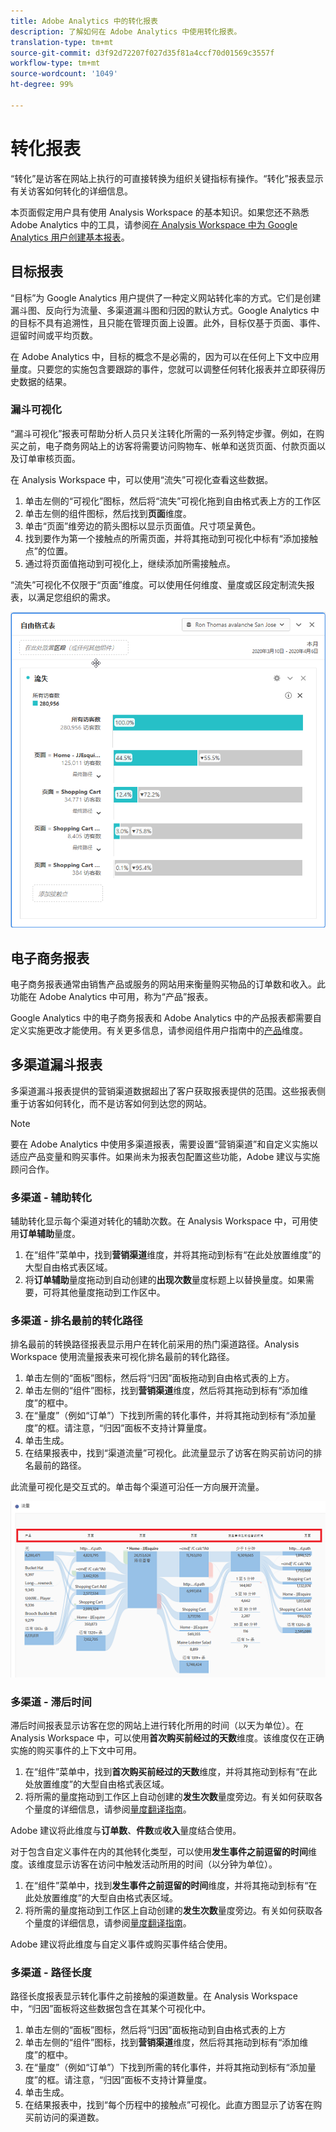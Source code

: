 ```yaml
---
title: Adobe Analytics 中的转化报表
description: 了解如何在 Adobe Analytics 中使用转化报表。
translation-type: tm+mt
source-git-commit: d3f92d72207f027d35f81a4ccf70d01569c3557f
workflow-type: tm+mt
source-wordcount: '1049'
ht-degree: 99%

---
```



# 转化报表

“转化”是访客在网站上执行的可直接转换为组织关键指标有操作。“转化”报表显示有关访客如何转化的详细信息。

本页面假定用户具有使用 Analysis Workspace 的基本知识。如果您还不熟悉 Adobe Analytics 中的工具，请参阅[在 Analysis Workspace 中为 Google Analytics 用户创建基本报表](create-report.md)。

## 目标报表

“目标”为 Google Analytics 用户提供了一种定义网站转化率的方式。它们是创建漏斗图、反向行为流量、多渠道漏斗图和归因的默认方式。Google Analytics 中的目标不具有追溯性，且只能在管理页面上设置。此外，目标仅基于页面、事件、逗留时间或平均页数。

在 Adobe Analytics 中，目标的概念不是必需的，因为可以在任何上下文中应用量度。只要您的实施包含要跟踪的事件，您就可以调整任何转化报表并立即获得历史数据的结果。

### 漏斗可视化

“漏斗可视化”报表可帮助分析人员只关注转化所需的一系列特定步骤。例如，在购买之前，电子商务网站上的访客将需要访问购物车、帐单和送货页面、付款页面以及订单审核页面。

在 Analysis Workspace 中，可以使用“流失”可视化查看这些数据。

1. 单击左侧的“可视化”图标，然后将“流失”可视化拖到自由格式表上方的工作区
2. 单击左侧的组件图标，然后找到&#x200B;**页面**&#x200B;维度。
3. 单击“页面”维旁边的箭头图标以显示页面值。尺寸项呈黄色。
4. 找到要作为第一个接触点的所需页面，并将其拖动到可视化中标有“添加接触点”的位置。
5. 通过将页面值拖动到可视化上，继续添加所需接触点。

“流失”可视化不仅限于“页面”维度。可以使用任何维度、量度或区段定制流失报表，以满足您组织的需求。

![流失可视化](/help/technotes/ga-to-aa/assets/fallout.png)

## 电子商务报表

电子商务报表通常由销售产品或服务的网站用来衡量购买物品的订单数和收入。此功能在 Adobe Analytics 中可用，称为“产品”报表。

Google Analytics 中的电子商务报表和 Adobe Analytics 中的产品报表都需要自定义实施更改才能使用。有关更多信息，请参阅组件用户指南中的[产品](/help/components/dimensions/product.md)维度。

## 多渠道漏斗报表

多渠道漏斗报表提供的营销渠道数据超出了客户获取报表提供的范围。这些报表侧重于访客如何转化，而不是访客如何到达您的网站。

>[!NOTE]
>
> 要在 Adobe Analytics 中使用多渠道报表，需要设置“营销渠道”和自定义实施以适应产品变量和购买事件。如果尚未为报表包配置这些功能，Adobe 建议与实施顾问合作。

### 多渠道 - 辅助转化

辅助转化显示每个渠道对转化的辅助次数。在 Analysis Workspace 中，可用使用&#x200B;**订单辅助**&#x200B;量度。

1. 在“组件”菜单中，找到&#x200B;**营销渠道**&#x200B;维度，并将其拖动到标有“在此处放置维度”的大型自由格式表区域。
2. 将&#x200B;**订单辅助**&#x200B;量度拖动到自动创建的&#x200B;**出现次数**&#x200B;量度标题上以替换量度。如果需要，可将其他量度拖动到工作区中。

### 多渠道 - 排名最前的转化路径

排名最前的转换路径报表显示用户在转化前采用的热门渠道路径。Analysis Workspace 使用流量报表来可视化排名最前的转化路径。

1. 单击左侧的“面板”图标，然后将“归因”面板拖动到自由格式表的上方。
2. 单击左侧的“组件”图标，找到&#x200B;**营销渠道**&#x200B;维度，然后将其拖动到标有“添加维度”的框中。
3. 在“量度”（例如“订单”）下找到所需的转化事件，并将其拖动到标有“添加量度”的框。请注意，“归因”面板不支持计算量度。
4. 单击生成。
5. 在结果报表中，找到“渠道流量”可视化。此流量显示了访客在购买前访问的排名最前的路径。

此流量可视化是交互式的。单击每个渠道可沿任一方向展开流量。

![流量可视化](/help/technotes/ga-to-aa/assets/flow.png)

### 多渠道 - 滞后时间

滞后时间报表显示访客在您的网站上进行转化所用的时间（以天为单位）。在 Analysis Workspace 中，可以使用&#x200B;**首次购买前经过的天数**&#x200B;维度。该维度仅在正确实施的购买事件的上下文中可用。

1. 在“组件”菜单中，找到&#x200B;**首次购买前经过的天数**&#x200B;维度，并将其拖动到标有“在此处放置维度”的大型自由格式表区域。
2. 将所需的量度拖动到工作区上自动创建的&#x200B;**发生次数**&#x200B;量度旁边。有关如何获取各个量度的详细信息，请参阅[量度翻译指南](common-metrics.md)。

Adobe 建议将此维度与&#x200B;**订单数**、**件数**&#x200B;或&#x200B;**收入**&#x200B;量度结合使用。

对于包含自定义事件在内的其他转化类型，可以使用&#x200B;**发生事件之前逗留的时间**&#x200B;维度。该维度显示访客在访问中触发活动所用的时间（以分钟为单位）。

1. 在“组件”菜单中，找到&#x200B;**发生事件之前逗留的时间**&#x200B;维度，并将其拖动到标有“在此处放置维度”的大型自由格式表区域。
2. 将所需的量度拖动到工作区上自动创建的&#x200B;**发生次数**&#x200B;量度旁边。有关如何获取各个量度的详细信息，请参阅[量度翻译指南](common-metrics.md)。

Adobe 建议将此维度与自定义事件或购买事件结合使用。

### 多渠道 - 路径长度

路径长度报表显示转化事件之前接触的渠道数量。在 Analysis Workspace 中，“归因”面板将这些数据包含在其某个可视化中。

1. 单击左侧的“面板”图标，然后将“归因”面板拖动到自由格式表的上方
2. 单击左侧的“组件”图标，找到&#x200B;**营销渠道**&#x200B;维度，然后将其拖动到标有“添加维度”的框中。
3. 在“量度”（例如“订单”）下找到所需的转化事件，并将其拖动到标有“添加量度”的框。请注意，“归因”面板不支持计算量度。
4. 单击生成。
5. 在结果报表中，找到“每个历程中的接触点”可视化。此直方图显示了访客在购买前访问的渠道数。

